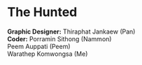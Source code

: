 <h1>The Hunted</h1>
<b>Graphic Designer:</b> Thiraphat Jankaew (Pan)<br>
<b>Coder:</b>
Porramin Sithong (Nammon)<br>
Peem Auppati (Peem)<br>
Warathep Komwongsa (Me)
